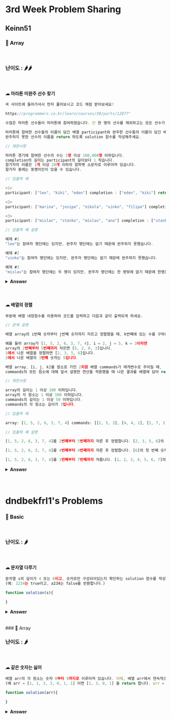 # 3rd Week Problem Sharing

## Keinn51

### 🎁 Array

<br>

### 난이도 : 🌶🌶

<br>

#### ☁︎ 마라톤 미완주 선수 찾기

```javascript
꼭 사이트에 들어가셔서 먼저 풀어보시고 코드 채점 받아보세요!

https://programmers.co.kr/learn/courses/30/parts/12077"

수많은 마라톤 선수들이 마라톤에 참여하였습니다. 단 한 명의 선수를 제외하고는 모든 선수가 마라톤을 완주하였습니다.

마라톤에 참여한 선수들의 이름이 담긴 배열 participant와 완주한 선수들의 이름이 담긴 배열 completion이 주어질 때,
완주하지 못한 선수의 이름을 return 하도록 solution 함수를 작성해주세요.

// 제한사항

마라톤 경기에 참여한 선수의 수는 1명 이상 100,000명 이하입니다.
completion의 길이는 participant의 길이보다 1 작습니다.
참가자의 이름은 1개 이상 20개 이하의 알파벳 소문자로 이루어져 있습니다.
참가자 중에는 동명이인이 있을 수 있습니다.

// 입출력 예

<1>
participant: ["leo", "kiki", "eden"] completion : ["eden", "kiki"] return : "leo"

<2>
participant: ["marina", "josipa", "nikola", "vinko", "filipa"] completion : ["josipa", "filipa", "marina", "nikola"] return : "vinko"

<3>
participant: ["mislav", "stanko", "mislav", "ana"] completion : ["stanko", "ana", "mislav"] return : "mislav"

// 입출력 예 설명

예제 #1
"leo"는 참여자 명단에는 있지만, 완주자 명단에는 없기 때문에 완주하지 못했습니다.

예제 #2
"vinko"는 참여자 명단에는 있지만, 완주자 명단에는 없기 때문에 완주하지 못했습니다.

예제 #3
"mislav"는 참여자 명단에는 두 명이 있지만, 완주자 명단에는 한 명밖에 없기 때문에 한명은 완주하지 못했습니다.
```

<details><summary><b>Answer</b></summary>
  <p>

##### 📌 array의 method인 filter나 find를 사용, 답은 맞지만 비효율적인 코드.

```javascript
function solution(participant, completion) {
  var answer = "";

  for (let i = 0; i < participant.length; i++) {
    if (
      // 동명이인이 없는 경우
      !(
        typeof completion.find((element) => element == participant[i]) ==
        "string"
      )
    ) {
      answer = participant[i];
      return answer;
    }

    if (
      // 동명이인의 경우
      participant.filter((element) => element == participant[i]).length == 2
    ) {
      answer = participant[i];
      return answer;
    }
  }
}
```

그러나 위의 식은 반복문을 세 번이나 쓰기 때문에 비효율적인 코딩입니다.  
반복문을 최대한 줄여 시간 효율적인 코드를 구성해야 하므로 다른 방법을 생각해봅니다.

<br>

##### 📌 sort를 사용하는 방법

```javascript
function solution(participant, completion) {
  var answer;

  participant.sort();
  completion.sort();

  for (let i = 0; i < participant.length; i++) {
    if (participant[i] != completion[i]) {
      answer = participant[i];
      return answer;
    }
  }
}
```

반복문을 한 번만 사용해 시간을 절약할 수 있습니다.

<br>

##### 📌 프로그래머스 1티어 풀이

```javascript
let solution = (participant, completion) =>
  participant.find(
    (name) => !completion[name]--,
    completion.map((name) => (completion[name] = (completion[name] | 0) + 1))
  );

// map : 배열의 각 요소에 함수를 적용하고, 그 결과를 모아 배열로 반환.
// find : 조건에 맞는 첫 번째 요소를 반환.
```

array도 object이기 때문에, key-value로 이루어진 쌍을 받을 수 있습니다.  
(completion[name] | 0) + 1 에서 name이라는 key를 가진 요소가 completion에 있다면 그 value에 1을 더해줍니다.

value값이 없었다면 0 + 1 을 통해 value값이 1이 됩니다.
그 결과의 예를 들면 ['cake', 'ball', 'sauce', 'cake', cake: 2, ball: 1, sauce: 1] 이런 식입니다.

<br>

map이 끝났다면 find로 이어지는데, completion의 요소 중 false가 되는 값을 찾으면 그 값에 !을 붙여 true로 만들어줍니다.  
그렇다면 completion요소 중에서 false가 나오는 값이 최종 답이 될 것입니다.  
우리는 평소 false로 칭해지는 값들은 (false, 0, -0, NaN, null, undefined, '')라고 알고 있습니다.

find(name => 여기에서 부르는 name은 participant 요소들의 name 입니다.

여기서부터는 예를 들어서 설명해봅니다.

<br>

> 동명이인이 없는 경우

participant : ['cake', 'ball', 'sauce', 'carrot']  
completion : ['cake', 'ball', 'sauce']  
인 경우

- participant의 name으로 completion의 key값을 부르는 것인데, carrot은 participant에만 있고 completion에는 없는 값이라서 undefined가 반환됩니다.

> 동명이인이 있는 경우

participant : ['cake', 'ball', 'sauce', 'cake']  
completion : ['cake', 'ball', 'sauce']  
인 경우

- cake의 value가 이전에 이미 1-- 을 통해 0이 되었으므로, cake을 다시 불러줬을 때 그 값은 0이어서 false가 됩니다.

 </p>
 </details>
 <br>
 <br>

#### ☁︎ 배열의 정렬

```javascript
부분에 배열 내장함수를 이용하여 코드를 입력하고 다음과 같이 출력되게 하세요.

// 문제 설명

배열 array의 i번째 숫자부터 j번째 숫자까지 자르고 정렬했을 때, k번째에 있는 수를 구하려 합니다.

예를 들어 array가 [1, 5, 2, 6, 3, 7, 4], i = 2, j = 5, k = 3이라면
array의 2번째부터 5번째까지 자르면 [5, 2, 6, 3]입니다.
1에서 나온 배열을 정렬하면 [2, 3, 5, 6]입니다.
2에서 나온 배열의 3번째 숫자는 5입니다.

배열 array, [i, j, k]를 원소로 가진 2차원 배열 commands가 매개변수로 주어질 때,
commands의 모든 원소에 대해 앞서 설명한 연산을 적용했을 때 나온 결과를 배열에 담아 return 하도록 solution 함수를 작성해주세요.

// 제한사항

array의 길이는 1 이상 100 이하입니다.
array의 각 원소는 1 이상 100 이하입니다.
commands의 길이는 1 이상 50 이하입니다.
commands의 각 원소는 길이가 3입니다.

// 입출력 예

array: [1, 5, 2, 6, 3, 7, 4] commands: [[2, 5, 3], [4, 4, 1], [1, 7, 3]] return:  [5, 6, 3]

// 입출력 예 설명

[1, 5, 2, 6, 3, 7, 4]를 2번째부터 5번째까지 자른 후 정렬합니다. [2, 3, 5, 6]의 세 번째 숫자는 5입니다.

[1, 5, 2, 6, 3, 7, 4]를 4번째부터 4번째까지 자른 후 정렬합니다. [6]의 첫 번째 숫자는 6입니다.

[1, 5, 2, 6, 3, 7, 4]를 1번째부터 7번째까지 자릅니다. [1, 2, 3, 4, 5, 6, 7]의 세 번째 숫자는 3입니다.
```

 <details><summary><b>Answer</b></summary>

   <p>

##### 📌 가장 간결한 풀이

```javascript
function solution(array, commands) {
  var answer = [];
  for (let a of commands) {
    answer.push(array.slice(a[0] - 1, a[1]).sort((a, b) => a - b)[a[2] - 1]);
  }
  return answer;
}
```

array를 slice로 베껴 sort로 정렬시킵니다.  
숫자 관련 sort를 핧 시에는 무조건 sort안에 (a, b) => a - b 를 넣어주는 것이 좋습니다.

넣어주지 않는다면 유니코드 해석 순서상 80이 9보다 먼저 오는 특이한 상황이 발생합니다.  
참고 : <a href="https://developer.mozilla.org/ko/docs/Web/JavaScript/Reference/Global_Objects/Array/sort">MDN</a>

<br>

##### 📌 새로운 개념 풀이

```javascript
function solution(array, commands) {
  return commands.map((command) => {
    const [sPosition, ePosition, position] = command;
    const newArray = array
      .filter(
        (value, fIndex) => fIndex >= sPosition - 1 && fIndex <= ePosition - 1
      )
      .sort((a, b) => a - b);

    return newArray[position - 1];
  });
}
```

제가 푼 건 아니지만 신기학게 풀어서 가져와 봤습니다.  
const [sPosition, ePosition, position] = command 어떻게 이런 생각을...  
함수에서 filter요소를 다루는 것도 색달랐습니다~

  </p>
  </details>
  <br>
  <br>

# dndbekfrl1's Problems

### 🎁 Basic

<br>

### 난이도 : 🌶

<br>

#### ☁︎ 문자열 다루기

```javascript
문자열 s의 길이가 4 또는 6이고, 숫자로만 구성되어있는지 확인하는 solution 함수를 작성하세요.
(예: 1234는 true이고, a234는 false를 반환합니다.)

function solution(s){

}

```

<details><summary><b>Answer</b></summary>

<p>

```javascript
//작성한 답
function solution(s) {
  var result = false;
  var length = s.length;
  if (length == 4 || length == 6) {
    result = true;
    var tmp = s.split("");
    tmp.forEach((item) => {
      if (isNaN(item)) {
        result = false;
      }
    });
  }
  return result;
}

isNaN()은 매개변수가 숫자인지 검사하는 함수입니다.
Number()과 parseInt()도 써보았는데, 개인적으로 isNaN()이 제일 코드짜기 쉬웠습니다!

//다른사람 풀이
function solution(s) {
  return s.length == 4 || s.length == 6 ? !isNaN(s) : false;
}



//출처 https://programmers.co.kr/learn/courses/30/lessons/12918
```

 </p>
 </details>
 <br>
 <br>
### 🎁 Array

<br>

### 난이도 : 🌶

<br>

#### ☁︎ 같은 숫자는 싫어

```javascript
배열 arr의 각 원소는 숫자 0부터 9까지로 이루어져 있습니다. 이때, 배열 arr에서 연속적으로 나타나는 숫자는 하나만 남기고 전부 제거하려고 합니다. 단, 배열 arr의 원소들의 순서를 유지해야 합니다.
(예 arr = [1, 1, 3, 3, 0, 1, 1] 이면 [1, 3, 0, 1] 을 return 합니다. arr = [4, 4, 4, 3, 3] 이면 [4, 3] 을 return 합니다.)

function solution(arr){

}

```

<details><summary><b>Answer</b></summary>

<p>

```javascript
//작성한 답
function solution(arr) {
  var result = [];
  result.push(arr[0]);
  len_result = 0;
  var length = arr.length;

  if (length > 0) {
    for (var i = 1; i < length; i++) {
      if (result[len_result] != arr[i]) {
        len_result += 1;
        result.push(arr[i]);
      }
    }
  }

  return result;
}

배열 result과 arr를 비교하면서 연속되지 않은 값을 result에 push해 주었습니다.

//다른사람 풀이
function solution(arr) {
  return arr.filter((val, index) => val != arr[index + 1]);
}
filter를 쓰면 간단하게 구현할 수 있었습니다..!

function solution(arr) {
  var answer = [arr[0]];

  for (let i = 1; i < arr.length; i++) {
    if (answer[answer.length - 1] !== arr[i]) {
      answer.push(arr[i]);
    }
  }

  return answer;
}

//출처 https://programmers.co.kr/learn/courses/30/lessons/12906
```
